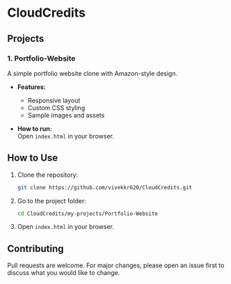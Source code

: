 # CloudCredits

## Projects

### 1. Portfolio-Website
A simple portfolio website clone with Amazon-style design.

- **Features:**  
  - Responsive layout  
  - Custom CSS styling  
  - Sample images and assets

- **How to run:**  
  Open `index.html` in your browser.

## How to Use

1. Clone the repository:
   ```sh
   git clone https://github.com/vivekkr620/CloudCredits.git
   ```
2. Go to the project folder:
   ```sh
   cd CloudCredits/my-projects/Portfolio-Website
   ```
3. Open `index.html` in your browser.

## Contributing

Pull requests are welcome. For major changes, please open an issue first to discuss what you would like to change.

